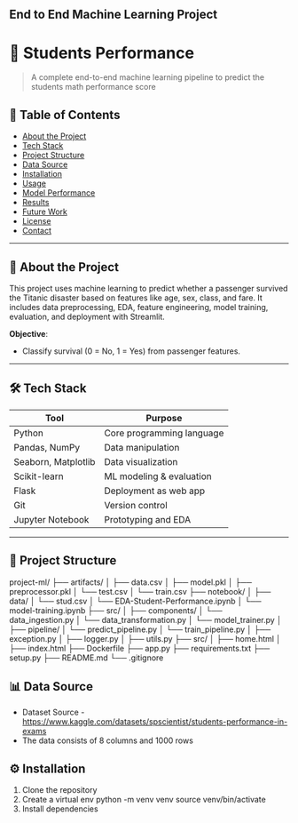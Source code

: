 ## End to End Machine Learning Project
# 🧠 Students Performance

> A complete end-to-end machine learning pipeline to predict the students math performance score

## 📌 Table of Contents
- [About the Project](#about-the-project)
- [Tech Stack](#tech-stack)
- [Project Structure](#project-structure)
- [Data Source](#data-source)
- [Installation](#installation)
- [Usage](#usage)
- [Model Performance](#model-performance)
- [Results](#results)
- [Future Work](#future-work)
- [License](#license)
- [Contact](#contact)

---

## 📖 About the Project

This project uses machine learning to predict whether a passenger survived the Titanic disaster based on features like age, sex, class, and fare. It includes data preprocessing, EDA, feature engineering, model training, evaluation, and deployment with Streamlit.

**Objective**:
- Classify survival (0 = No, 1 = Yes) from passenger features.

---

## 🛠️ Tech Stack

| Tool               | Purpose                       |
|--------------------|-------------------------------|
| Python             | Core programming language     |
| Pandas, NumPy      | Data manipulation             |
| Seaborn, Matplotlib| Data visualization            |
| Scikit-learn       | ML modeling & evaluation      |
| Flask              | Deployment as web app         |
| Git                | Version control               |
| Jupyter Notebook   | Prototyping and EDA           |

---

## 📂 Project Structure
project-ml/
├── artifacts/
│ ├── data.csv
│ ├── model.pkl
│ ├── preprocessor.pkl
│ └── test.csv
│ └── train.csv
├── notebook/
│ ├── data/
│   └── stud.csv
│ └── EDA-Student-Performance.ipynb
│ └── model-training.ipynb
├── src/
│ ├── components/
│   └── data_ingestion.py
│   └── data_transformation.py
│   └── model_trainer.py
│ ├── pipeline/
│   └── predict_pipeline.py
│   └── train_pipeline.py
│ ├── exception.py
│ ├── logger.py
│ ├── utils.py
├── src/
│ ├── home.html
│ ├── index.html
├── Dockerfile
├── app.py
├── requirements.txt
├── setup.py
├── README.md
└── .gitignore

## 📊 Data Source
- Dataset Source - https://www.kaggle.com/datasets/spscientist/students-performance-in-exams 
- The data consists of 8 columns and 1000 rows

## ⚙️ Installation
1. Clone the repository
2. Create a virtual env
  python -m venv venv
  source venv/bin/activate
3. Install dependencies


